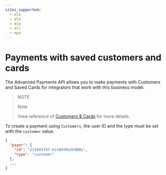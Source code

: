 ```yaml
---
sites_supported:
  - mla
  - mlb
  - mlm
  - mlc
  - mpe
---
```

# Payments with saved customers and cards

The Advanced Payments API allows you to make payments with Customers and Saved Cards for integrators that work with this business model.

> NOTE
>
> Note
>
> View reference of [Customers & Cards](https://www.mercadopago.com.br/developers/en//guides/online-payments/checkout-api/advanced-integration/) for more details.

To create a payment using `Customers`, the user ID and the type must be set with the `customer` value.

```json
{
  "payer": {
    "id": "213693707-b2i8UYRe5h9NQv",
    "type": "customer"
  },
  ...
}
```
